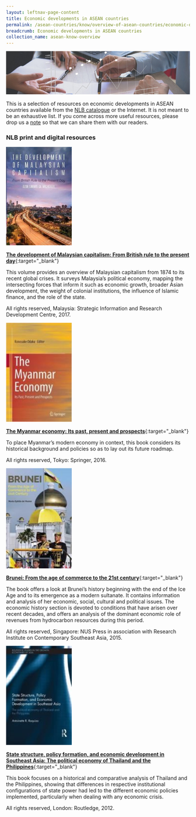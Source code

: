 ```yaml
---
layout: leftnav-page-content
title: Economic developments in ASEAN countries
permalink: /asean-countries/know/overview-of-asean-countries/economic-developments-in-asean-countries/
breadcrumb: Economic developments in ASEAN countries
collection_name: asean-know-overview
---
```


<img src="/images/asean-countries/Economic-developments-in-ASEAN-countries.jpg" alt="Society in ASEAN banner" style="width:800px;" />

This is a selection of resources on economic developments in ASEAN countries available from the [NLB catalogue](http://catalogue.nlb.gov.sg/) or the Internet. It is not meant to be an exhaustive list. If you come across more useful resources, please drop us a [note](http://www.eyeonasia.sg/contact/) so that we can share them with our readers. 

### **NLB print and digital resources**

<img src="/images/book-covers/The-development-of-Malaysian-capitalism-From-British-rule-to-the-present-day.jpg" style="width:180px;" />

[**The development of Malaysian capitalism: From British rule to the present day**](http://eservice.nlb.gov.sg/item_holding.aspx?bid=202847317){:target="_blank"}

This volume provides an overview of Malaysian capitalism from 1874 to its recent global crises. It surveys Malaysia’s political economy, mapping the intersecting forces that inform it such as economic growth, broader Asian development, the weight of colonial institutions, the influence of Islamic finance, and the role of the state.

All rights reserved, Malaysia: Strategic Information and Research Development Centre, 2017.

<img src="/images/book-covers/The-Myanmar-Economy-Its-Past-Present-and-Prospects.jpg" style="width:180px;" />

[**The Myanmar economy: Its past, present and prospects**](http://eservice.nlb.gov.sg/item_holding.aspx?bid=202395029){:target="_blank"}

To place Myanmar’s modern economy in context, this book considers its historical background and policies so as to lay out its future roadmap.

All rights reserved, Tokyo: Springer, 2016.

<img src="/images/book-covers/Brunei-From-the-age-of-commerce-to-the-21st-century.jpg" style="width:180px;" />

[**Brunei: From the age of commerce to the 21st century**](http://eservice.nlb.gov.sg/item_holding.aspx?bid=200953233){:target="_blank"}

The book offers a look at Brunei’s history beginning with the end of the Ice Age and to its emergence as a modern sultanate. It contains information and analysis of her economic, social, cultural and political issues. The economic history section is devoted to conditions that have arisen over recent decades, and offers an analysis of the dominant economic role of revenues from hydrocarbon resources during this period.

All rights reserved, Singapore: NUS Press in association with Research Institute on Contemporary Southeast Asia, 2015.

<img src="/images/book-covers/State-structure-policy-formation-and-economic-development-in-Southeast-Asia-The-political-economy-of-Thailand-and-the-Philippines.jpg" style="width:180px;" />

[**State structure, policy formation, and economic development in Southeast Asia: The political economy of Thailand and the Philippines**](http://eservice.nlb.gov.sg/item_holding.aspx?bid=14267644){:target="_blank"}

This book focuses on a historical and comparative analysis of Thailand and the Philippines, showing that differences in respective institutional configurations of state power had led to the different economic policies implemented, particularly when dealing with any economic crisis.

All rights reserved, London: Routledge, 2012.